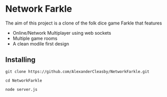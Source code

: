 # Network Farkle

The aim of this project is a clone of the folk dice game Farkle that features
 - Online/Network Multiplayer using web sockets
 - Multiple game rooms
 - A clean modile first design

## Installing

```
git clone https://github.com/AlexanderCleasby/NetworkFarkle.git

cd NetworkFarkle

node server.js
```
